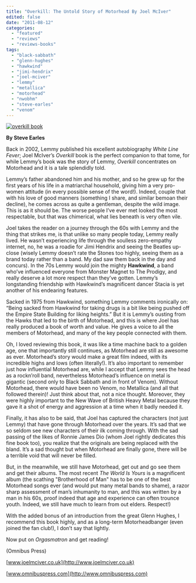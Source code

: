 ```yaml
---
title: "Overkill: The Untold Story of Motorhead By Joel McIver"
edited: false
date: "2011-08-12"
categories:
  - "featured"
  - "reviews"
  - "reviews-books"
tags:
  - "black-sabbath"
  - "glenn-hughes"
  - "hawkwind"
  - "jimi-hendrix"
  - "joel-mciver"
  - "lemmy"
  - "metallica"
  - "motorhead"
  - "nwobhm"
  - "steve-earles"
  - "venom"
---
```


[![](http://www.hellbound.ca/wp-content/uploads/2011/08/overkill-book.jpg "overkill book")](http://www.hellbound.ca/wp-content/uploads/2011/08/overkill-book.jpg)

**By Steve Earles**

Back in 2002, Lemmy published his excellent autobiography _White Line Fever_; Joel McIver’s _Overkill_ book is the perfect companion to that tome, for while Lemmy’s book was the story of Lemmy, _Overkill_ concentrates on Motorhead and it is a tale splendidly told.

Lemmy’s father abandoned him and his mother, and so he grew up for the first years of his life in a matriarchal household, giving him a very pro-women attitude (in every possible sense of the word!). Indeed, couple that with his love of good manners (something I share, and similar bemoan their decline), he comes across as quite a gentleman, despite the wild image. This is as it should be. The worse people I’ve ever met looked the most respectable, but that was chimerical, what lies beneath is very often vile.

Joel takes the reader on a journey through the 60s with Lemmy and the thing that strikes me, is that unlike so many people today, Lemmy really lived. He wasn’t experiencing life through the soulless zero-empathy internet, no, he was a roadie for Jimi Hendrix and seeing the Beatles up-close (wisely Lemmy doesn’t rate the Stones too highly, seeing them as a brand today rather than a band. My dad saw them back in the day and concurs). In the 70s Lemmy would join the mighty **Hawkwind**, a band who’ve influenced everyone from Monster Magnet to The Prodigy, and really deserve a lot more respect than they’ve gotten. Lemmy’s longstanding friendship with Hawkwind’s magnificent dancer Stacia is yet another of his endearing features.

Sacked in 1975 from Hawkwind, something Lemmy comments ironically on: “Being sacked from Hawkwind for taking drugs is a bit like being pushed off the Empire State Building for liking heights.” But it is Lemmy’s ousting from the Hawks that led to the birth of Motorhead, and this is where Joel has really produced a book of worth and value. He gives a voice to all the members of Motorhead, and many of the key people connected with them.

Oh, I loved reviewing this book, it was like a time machine back to a golden age, one that importantly still continues, as Motorhead are still as awesome as ever. Motorhead’s story would make a great film indeed, with its incredible highs and lows (often literally!). It’s also important to remember just how influential Motorhead are, while I accept that Lemmy sees the head as a rockn’roll band, nevertheless Motorhead’s influence on metal is gigantic (second only to Black Sabbath and in front of Venom). Without Motorhead, there would have been no Venom, no Metallica (and all that followed therein)! Just think about that, not a nice thought. Moreover, they were highly important to the New Wave of British Heavy Metal because they gave it a shot of energy and aggression at a time when it badly needed it.

Finally, it has also to be said, that Joel has captured the characters (not just Lemmy) that have gone through Motorhead over the years. It’s sad that we so seldom see new characters of their ilk coming through. With the sad passing of the likes of Ronnie James Dio (whom Joel rightly dedicates this fine book too), you realize that the originals are being replaced with the bland. It’s a sad thought but when Motorhead are finally gone, there will be a terrible void that will never be filled.

But, in the meanwhile, we still have Motorhead, get out and go see them and get their albums. The most recent _The World Is Yours_ is a magnificent album (the scathing "Brotherhood of Man" has to be one of the best Motorhead songs ever (and would put many metal bands to shame), a razor sharp assessment of man’s inhumanity to man, and this was written by a man in his 60s, proof indeed that age and experience can often trounce youth. Indeed, we still have much to learn from out elders. Respect!)

With the added bonus of an introduction from the great Glenn Hughes, I recommend this book highly, and as a long-term Motorheadbanger (even joined the fan club!), I don’t say that lightly.

Now put on _Orgasmatron_ and get reading!

(Omnibus Press)

[www.joelmciver.co.uk](http://www.joelmciver.co.uk)

[www.omnibuspress.com](http://www.omnibuspress.com)
